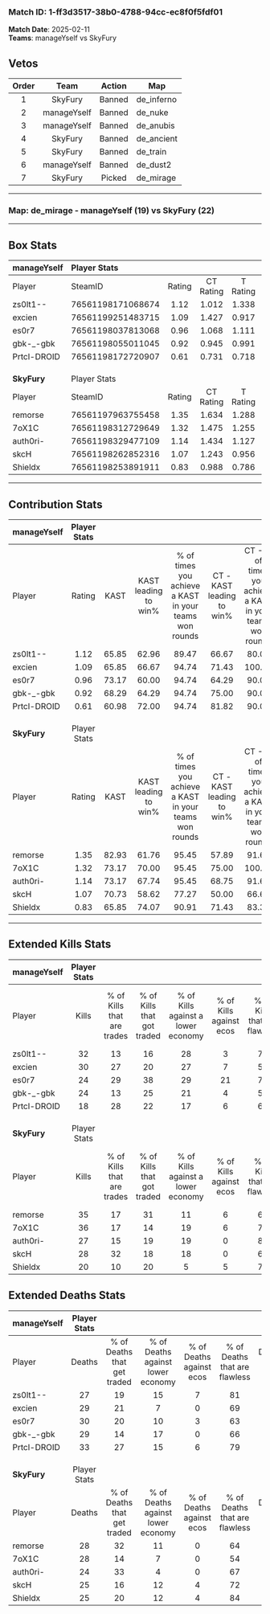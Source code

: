 ### Match ID: 1-ff3d3517-38b0-4788-94cc-ec8f0f5fdf01  
**Match Date**: 2025-02-11  
**Teams**: manageYself vs SkyFury  

## Vetos  

| Order | Team | Action | Map |
| :---: | :--: | :----: | --- |
| 1 | SkyFury | Banned | de_inferno |
| 2 | manageYself | Banned | de_nuke |
| 3 | manageYself | Banned | de_anubis |
| 4 | SkyFury | Banned | de_ancient |
| 5 | SkyFury | Banned | de_train |
| 6 | manageYself | Banned | de_dust2 |
| 7 | SkyFury | Picked | de_mirage |

---  

### **Map**: de_mirage - manageYself (19) vs SkyFury (22)  
---  

## Box Stats  

| **manageYself** | Player Stats      |        |           |          |       |      |       |         |        |      |     |
| :- | :- | :-: | :-: | :-: | :-: | :-: | :-: | :-: | :-: | :-: | :-: |
| Player          | SteamID           | Rating | CT Rating | T Rating | KAST  | ADR  | Kills | Assists | Deaths | K/D  | HS% |
| zs0lt1--        | 76561198171068674 |  1.12  |   1.012   |  1.338   | 65.85 | 77.7 |  32   |    4    |   27   | 1.19 | 34  |
| excien          | 76561199251483715 |  1.09  |   1.427   |  0.917   | 65.85 | 83.9 |  30   |    9    |   29   | 1.03 | 70  |
| es0r7           | 76561198037813068 |  0.96  |   1.068   |  1.111   | 73.17 | 73.0 |  24   |    7    |   30   | 0.80 | 58  |
| gbk-_-gbk       | 76561198055011045 |  0.92  |   0.945   |  0.991   | 68.29 | 62.3 |  24   |   11    |   29   | 0.83 | 58  |
| Prtcl-DROID     | 76561198172720907 |  0.61  |   0.731   |  0.718   | 60.98 | 43.1 |  18   |    5    |   33   | 0.55 | 55  |
|                 |                   |        |           |          |       |      |       |         |        |      |     |
|                 |                   |        |           |          |       |      |       |         |        |      |     |
|                 |                   |        |           |          |       |      |       |         |        |      |     |
| **SkyFury**     | Player Stats      |        |           |          |       |      |       |         |        |      |     |
| Player          | SteamID           | Rating | CT Rating | T Rating | KAST  | ADR  | Kills | Assists | Deaths | K/D  | HS% |
| remorse         | 76561197963755458 |  1.35  |   1.634   |  1.288   | 82.93 | 85.2 |  35   |   14    |   28   | 1.25 | 48  |
| 7oX1C           | 76561198312729649 |  1.32  |   1.475   |  1.255   | 73.17 | 95.5 |  36   |    8    |   28   | 1.29 | 55  |
| auth0ri-        | 76561198329477109 |  1.14  |   1.434   |  1.127   | 73.17 | 82.9 |  27   |   11    |   24   | 1.13 | 66  |
| skcH            | 76561198262852316 |  1.07  |   1.243   |  0.956   | 70.73 | 70.2 |  28   |    3    |   25   | 1.12 | 46  |
| Shieldx         | 76561198253891911 |  0.83  |   0.988   |  0.786   | 65.85 | 56.5 |  20   |    6    |   25   | 0.80 | 20  |
---  

## Contribution Stats  

| **manageYself** | Player Stats |       |                      |                                                        |                           |                                                             |                          |                                                            |
| :- | :-: | :-: | :-: | :-: | :-: | :-: | :-: | :-: |
| Player          |    Rating    | KAST  | KAST leading to win% | % of times you achieve a KAST in your teams won rounds | CT - KAST leading to win% | CT - % of times you achieve a KAST in your teams won rounds | T - KAST leading to win% | T - % of times you achieve a KAST in your teams won rounds |
| zs0lt1--        |     1.12     | 65.85 |        62.96         |                         89.47                          |           66.67           |                            80.00                            |          60.00           |                           100.00                           |
| excien          |     1.09     | 65.85 |        66.67         |                         94.74                          |           71.43           |                           100.00                            |          61.54           |                           88.89                            |
| es0r7           |     0.96     | 73.17 |        60.00         |                         94.74                          |           64.29           |                            90.00                            |          56.25           |                           100.00                           |
| gbk-_-gbk       |     0.92     | 68.29 |        64.29         |                         94.74                          |           75.00           |                            90.00                            |          56.25           |                           100.00                           |
| Prtcl-DROID     |     0.61     | 60.98 |        72.00         |                         94.74                          |           81.82           |                            90.00                            |          64.29           |                           100.00                           |
|                 |              |       |                      |                                                        |                           |                                                             |                          |                                                            |
|                 |              |       |                      |                                                        |                           |                                                             |                          |                                                            |
|                 |              |       |                      |                                                        |                           |                                                             |                          |                                                            |
| **SkyFury**     | Player Stats |       |                      |                                                        |                           |                                                             |                          |                                                            |
| Player          |    Rating    | KAST  | KAST leading to win% | % of times you achieve a KAST in your teams won rounds | CT - KAST leading to win% | CT - % of times you achieve a KAST in your teams won rounds | T - KAST leading to win% | T - % of times you achieve a KAST in your teams won rounds |
| remorse         |     1.35     | 82.93 |        61.76         |                         95.45                          |           57.89           |                            91.67                            |          66.67           |                           100.00                           |
| 7oX1C           |     1.32     | 73.17 |        70.00         |                         95.45                          |           75.00           |                           100.00                            |          64.29           |                           90.00                            |
| auth0ri-        |     1.14     | 73.17 |        67.74         |                         95.45                          |           68.75           |                            91.67                            |          66.67           |                           100.00                           |
| skcH            |     1.07     | 70.73 |        58.62         |                         77.27                          |           50.00           |                            66.67                            |          69.23           |                           90.00                            |
| Shieldx         |     0.83     | 65.85 |        74.07         |                         90.91                          |           71.43           |                            83.33                            |          76.92           |                           100.00                           |
---  

## Extended Kills Stats  

| **manageYself** | Player Stats |                            |                            |                                    |                         |                              |                                 |                                       |                    |           |
| :- | :-: | :-: | :-: | :-: | :-: | :-: | :-: | :-: | :-: | :-: |
| Player          |    Kills     | % of Kills that are trades | % of Kills that got traded | % of Kills against a lower economy | % of Kills against ecos | % of Kills that are flawless | % of Kills that are close duels | % of Kills that are assisted by flash | Pistol Round Kills | AWP Kills |
| zs0lt1--        |      32      |             13             |             16             |                 28                 |            3            |              72              |                6                |                   6                   |         0          |    19     |
| excien          |      30      |             27             |             20             |                 27                 |            7            |              53              |               13                |                   7                   |         2          |     1     |
| es0r7           |      24      |             29             |             38             |                 29                 |           21            |              75              |                4                |                   0                   |         2          |     1     |
| gbk-_-gbk       |      24      |             13             |             25             |                 21                 |            4            |              58              |                8                |                   0                   |         2          |     0     |
| Prtcl-DROID     |      18      |             28             |             22             |                 17                 |            6            |              67              |               11                |                   6                   |         0          |     0     |
|                 |              |                            |                            |                                    |                         |                              |                                 |                                       |                    |           |
|                 |              |                            |                            |                                    |                         |                              |                                 |                                       |                    |           |
|                 |              |                            |                            |                                    |                         |                              |                                 |                                       |                    |           |
| **SkyFury**     | Player Stats |                            |                            |                                    |                         |                              |                                 |                                       |                    |           |
| Player          |    Kills     | % of Kills that are trades | % of Kills that got traded | % of Kills against a lower economy | % of Kills against ecos | % of Kills that are flawless | % of Kills that are close duels | % of Kills that are assisted by flash | Pistol Round Kills | AWP Kills |
| remorse         |      35      |             17             |             31             |                 11                 |            6            |              66              |                6                |                   6                   |         3          |     0     |
| 7oX1C           |      36      |             17             |             14             |                 19                 |            6            |              72              |                8                |                   8                   |         1          |     0     |
| auth0ri-        |      27      |             15             |             19             |                 19                 |            0            |              85              |                7                |                   4                   |         0          |     1     |
| skcH            |      28      |             32             |             18             |                 18                 |            0            |              64              |                7                |                   4                   |         4          |     0     |
| Shieldx         |      20      |             10             |             20             |                 5                  |            5            |              75              |                0                |                   0                   |         1          |    13     |
## Extended Deaths Stats  

| **manageYself** | Player Stats |                             |                                   |                          |                               |                            |                           |               |
| :- | :-: | :-: | :-: | :-: | :-: | :-: | :-: | :-: |
| Player          |    Deaths    | % of Deaths that get traded | % of Deaths against lower economy | % of Deaths against ecos | % of Deaths that are flawless | % of Deaths that are close | % of Deaths while blinded | Deaths to AWP |
| zs0lt1--        |      27      |             19              |                15                 |            7             |              81               |             7              |             4             |       2       |
| excien          |      29      |             21              |                 7                 |            0             |              69               |             3              |             3             |       2       |
| es0r7           |      30      |             20              |                10                 |            3             |              63               |             10             |             0             |       4       |
| gbk-_-gbk       |      29      |             14              |                17                 |            0             |              66               |             3              |             0             |       1       |
| Prtcl-DROID     |      33      |             27              |                15                 |            6             |              79               |             6              |            15             |       5       |
|                 |              |                             |                                   |                          |                               |                            |                           |               |
|                 |              |                             |                                   |                          |                               |                            |                           |               |
|                 |              |                             |                                   |                          |                               |                            |                           |               |
| **SkyFury**     | Player Stats |                             |                                   |                          |                               |                            |                           |               |
| Player          |    Deaths    | % of Deaths that get traded | % of Deaths against lower economy | % of Deaths against ecos | % of Deaths that are flawless | % of Deaths that are close | % of Deaths while blinded | Deaths to AWP |
| remorse         |      28      |             32              |                11                 |            0             |              64               |             7              |             0             |       6       |
| 7oX1C           |      28      |             14              |                 7                 |            0             |              54               |             14             |             4             |       4       |
| auth0ri-        |      24      |             33              |                 4                 |            0             |              67               |             8              |             8             |       3       |
| skcH            |      25      |             16              |                12                 |            4             |              72               |             4              |             4             |       5       |
| Shieldx         |      25      |             20              |                12                 |            4             |              84               |             8              |             4             |       3       |
